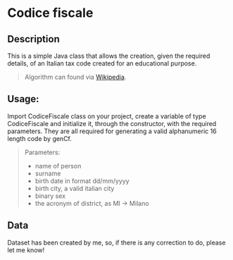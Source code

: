 # Codice fiscale
## Description
This is a simple Java class that allows the creation, given the required details, of an Italian tax code created for an educational purpose.
> Algorithm can found via [Wikipedia](https://en.wikipedia.org/wiki/Italian_fiscal_code).

## Usage:
Import CodiceFiscale class on your project, create a variable of type CodiceFiscale and initialize it, through the constructor, with the required parameters. They are all required for generating a valid alphanumeric 16 length code by genCf.
> Parameters:
>- name of person
>- surname
>- birth date in format dd/mm/yyyy
>- birth city, a valid italian city
>- binary sex
>- the acronym of district, as MI -> Milano

## Data
Dataset has been created by me, so, if there is any correction to do, please let me know!
